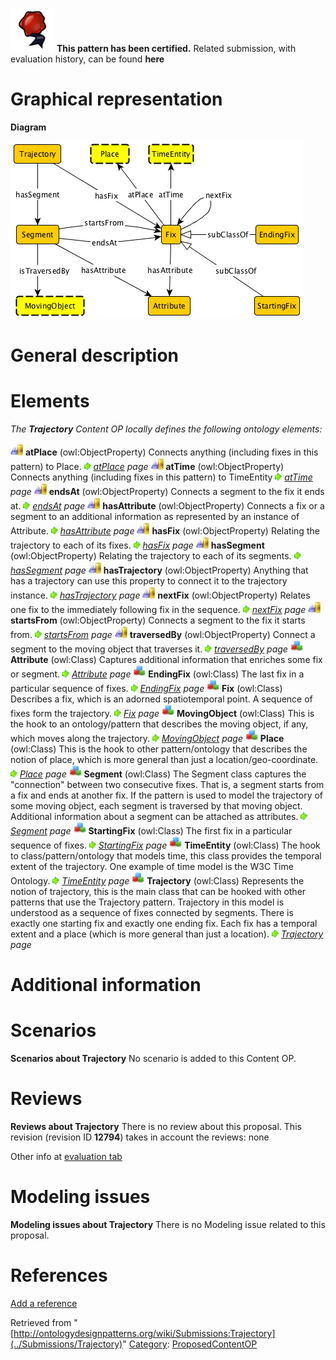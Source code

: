 [![](../images/thumb/b/b5/Certified.png/70px-Certified.png)](../Image/Certified.png "Certified.png") __This pattern has been certified.__
Related submission, with evaluation history, can be found __here__





#  Graphical representation


__Diagram__




[![Image:Trajectory.png](../images/8/87/Trajectory.png)](../Image/Trajectory.png "Image:Trajectory.png")




#  General description


  




#  Elements


_The __Trajectory__ Content OP locally defines the following ontology elements:_



[![ObjectProperty](../images/thumb/c/c3/ObjectProperty.gif/20px-ObjectProperty.gif)](../Image/ObjectProperty.gif "ObjectProperty") __atPlace__ (owl:ObjectProperty) Connects anything (including fixes in this pattern) to Place. 
 [![](../images/thumb/8/87/ArrowRight.gif/11px-ArrowRight.gif)](../Image/ArrowRight.gif "ArrowRight.gif") _[atPlace](../Submissions/Trajectory/atPlace "Submissions:Trajectory/atPlace") page_
[![ObjectProperty](../images/thumb/c/c3/ObjectProperty.gif/20px-ObjectProperty.gif)](../Image/ObjectProperty.gif "ObjectProperty") __atTime__ (owl:ObjectProperty) Connects anything (including fixes in this pattern) to TimeEntity 
 [![](../images/thumb/8/87/ArrowRight.gif/11px-ArrowRight.gif)](../Image/ArrowRight.gif "ArrowRight.gif") _[atTime](../Submissions/Trajectory/atTime "Submissions:Trajectory/atTime") page_
[![ObjectProperty](../images/thumb/c/c3/ObjectProperty.gif/20px-ObjectProperty.gif)](../Image/ObjectProperty.gif "ObjectProperty") __endsAt__ (owl:ObjectProperty) Connects a segment to the fix it ends at. 
 [![](../images/thumb/8/87/ArrowRight.gif/11px-ArrowRight.gif)](../Image/ArrowRight.gif "ArrowRight.gif") _[endsAt](../Submissions/Trajectory/endsAt "Submissions:Trajectory/endsAt") page_
[![ObjectProperty](../images/thumb/c/c3/ObjectProperty.gif/20px-ObjectProperty.gif)](../Image/ObjectProperty.gif "ObjectProperty") __hasAttribute__ (owl:ObjectProperty) Connects a fix or a segment to an additional information as represented by an instance of Attribute. 
 [![](../images/thumb/8/87/ArrowRight.gif/11px-ArrowRight.gif)](../Image/ArrowRight.gif "ArrowRight.gif") _[hasAttribute](../Submissions/Trajectory/hasAttribute "Submissions:Trajectory/hasAttribute") page_
[![ObjectProperty](../images/thumb/c/c3/ObjectProperty.gif/20px-ObjectProperty.gif)](../Image/ObjectProperty.gif "ObjectProperty") __hasFix__ (owl:ObjectProperty) Relating the trajectory to each of its fixes. 
 [![](../images/thumb/8/87/ArrowRight.gif/11px-ArrowRight.gif)](../Image/ArrowRight.gif "ArrowRight.gif") _[hasFix](../Submissions/Trajectory/hasFix "Submissions:Trajectory/hasFix") page_
[![ObjectProperty](../images/thumb/c/c3/ObjectProperty.gif/20px-ObjectProperty.gif)](../Image/ObjectProperty.gif "ObjectProperty") __hasSegment__ (owl:ObjectProperty) Relating the trajectory to each of its segments. 
 [![](../images/thumb/8/87/ArrowRight.gif/11px-ArrowRight.gif)](../Image/ArrowRight.gif "ArrowRight.gif") _[hasSegment](../Submissions/Trajectory/hasSegment "Submissions:Trajectory/hasSegment") page_
[![ObjectProperty](../images/thumb/c/c3/ObjectProperty.gif/20px-ObjectProperty.gif)](../Image/ObjectProperty.gif "ObjectProperty") __hasTrajectory__ (owl:ObjectProperty) Anything that has a trajectory can use this property to connect it to the trajectory instance. 
 [![](../images/thumb/8/87/ArrowRight.gif/11px-ArrowRight.gif)](../Image/ArrowRight.gif "ArrowRight.gif") _[hasTrajectory](../Submissions/Trajectory/hasTrajectory "Submissions:Trajectory/hasTrajectory") page_
[![ObjectProperty](../images/thumb/c/c3/ObjectProperty.gif/20px-ObjectProperty.gif)](../Image/ObjectProperty.gif "ObjectProperty") __nextFix__ (owl:ObjectProperty) Relates one fix to the immediately following fix in the sequence. 
 [![](../images/thumb/8/87/ArrowRight.gif/11px-ArrowRight.gif)](../Image/ArrowRight.gif "ArrowRight.gif") _[nextFix](../Submissions/Trajectory/nextFix "Submissions:Trajectory/nextFix") page_
[![ObjectProperty](../images/thumb/c/c3/ObjectProperty.gif/20px-ObjectProperty.gif)](../Image/ObjectProperty.gif "ObjectProperty") __startsFrom__ (owl:ObjectProperty) Connects a segment to the fix it starts from. 
 [![](../images/thumb/8/87/ArrowRight.gif/11px-ArrowRight.gif)](../Image/ArrowRight.gif "ArrowRight.gif") _[startsFrom](../Submissions/Trajectory/startsFrom "Submissions:Trajectory/startsFrom") page_
[![ObjectProperty](../images/thumb/c/c3/ObjectProperty.gif/20px-ObjectProperty.gif)](../Image/ObjectProperty.gif "ObjectProperty") __traversedBy__ (owl:ObjectProperty) Connect a segment to the moving object that traverses it. 
 [![](../images/thumb/8/87/ArrowRight.gif/11px-ArrowRight.gif)](../Image/ArrowRight.gif "ArrowRight.gif") _[traversedBy](../Submissions/Trajectory/traversedBy "Submissions:Trajectory/traversedBy") page_
[![Class](../images/thumb/2/27/Class.gif/20px-Class.gif)](../Image/Class.gif "Class") __Attribute__ (owl:Class) Captures additional information that enriches some fix or segment. 
 [![](../images/thumb/8/87/ArrowRight.gif/11px-ArrowRight.gif)](../Image/ArrowRight.gif "ArrowRight.gif") _[Attribute](../Submissions/Trajectory/Attribute "Submissions:Trajectory/Attribute") page_
[![Class](../images/thumb/2/27/Class.gif/20px-Class.gif)](../Image/Class.gif "Class") __EndingFix__ (owl:Class) The last fix in a particular sequence of fixes. 
 [![](../images/thumb/8/87/ArrowRight.gif/11px-ArrowRight.gif)](../Image/ArrowRight.gif "ArrowRight.gif") _[EndingFix](../Submissions/Trajectory/EndingFix "Submissions:Trajectory/EndingFix") page_
[![Class](../images/thumb/2/27/Class.gif/20px-Class.gif)](../Image/Class.gif "Class") __Fix__ (owl:Class) Describes a fix, which is an adorned spatiotemporal point. A sequence of fixes form the trajectory. 
 [![](../images/thumb/8/87/ArrowRight.gif/11px-ArrowRight.gif)](../Image/ArrowRight.gif "ArrowRight.gif") _[Fix](../Submissions/Trajectory/Fix "Submissions:Trajectory/Fix") page_
[![Class](../images/thumb/2/27/Class.gif/20px-Class.gif)](../Image/Class.gif "Class") __MovingObject__ (owl:Class) This is the hook to an ontology/pattern that describes the moving object, if any, which moves along the trajectory. 
 [![](../images/thumb/8/87/ArrowRight.gif/11px-ArrowRight.gif)](../Image/ArrowRight.gif "ArrowRight.gif") _[MovingObject](../Submissions/Trajectory/MovingObject "Submissions:Trajectory/MovingObject") page_
[![Class](../images/thumb/2/27/Class.gif/20px-Class.gif)](../Image/Class.gif "Class") __Place__ (owl:Class) This is the hook to other pattern/ontology that describes the notion of place, which is more general than just a location/geo-coordinate. 
 [![](../images/thumb/8/87/ArrowRight.gif/11px-ArrowRight.gif)](../Image/ArrowRight.gif "ArrowRight.gif") _[Place](../Submissions/Trajectory/Place "Submissions:Trajectory/Place") page_
[![Class](../images/thumb/2/27/Class.gif/20px-Class.gif)](../Image/Class.gif "Class") __Segment__ (owl:Class) The Segment class captures the "connection" between two consecutive fixes. That is, a segment starts from a fix and ends at another fix. If the pattern is used to model the trajectory of some moving object, each segment is traversed by that moving object. Additional information about a segment can be attached as attributes. 
 [![](../images/thumb/8/87/ArrowRight.gif/11px-ArrowRight.gif)](../Image/ArrowRight.gif "ArrowRight.gif") _[Segment](../Submissions/Trajectory/Segment "Submissions:Trajectory/Segment") page_
[![Class](../images/thumb/2/27/Class.gif/20px-Class.gif)](../Image/Class.gif "Class") __StartingFix__ (owl:Class) The first fix in a particular sequence of fixes. 
 [![](../images/thumb/8/87/ArrowRight.gif/11px-ArrowRight.gif)](../Image/ArrowRight.gif "ArrowRight.gif") _[StartingFix](../Submissions/Trajectory/StartingFix "Submissions:Trajectory/StartingFix") page_
[![Class](../images/thumb/2/27/Class.gif/20px-Class.gif)](../Image/Class.gif "Class") __TimeEntity__ (owl:Class) The hook to class/pattern/ontology that models time, this class provides the temporal extent of the trajectory. One example of time model is the W3C Time Ontology. 
 [![](../images/thumb/8/87/ArrowRight.gif/11px-ArrowRight.gif)](../Image/ArrowRight.gif "ArrowRight.gif") _[TimeEntity](../Submissions/Trajectory/TimeEntity "Submissions:Trajectory/TimeEntity") page_
[![Class](../images/thumb/2/27/Class.gif/20px-Class.gif)](../Image/Class.gif "Class") __Trajectory__ (owl:Class) Represents the notion of trajectory, this is the main class that can be hooked with other patterns that use the Trajectory pattern. Trajectory in this model is understood as a sequence of fixes connected by segments. There is exactly one starting fix and exactly one ending fix. Each fix has a temporal extent and a place (which is more general than just a location). 
 [![](../images/thumb/8/87/ArrowRight.gif/11px-ArrowRight.gif)](../Image/ArrowRight.gif "ArrowRight.gif") _[Trajectory](../Submissions/Trajectory/Trajectory "Submissions:Trajectory/Trajectory") page_
#  Additional information


#  Scenarios



__Scenarios about Trajectory__
No scenario is added to this Content OP.




#  Reviews



__Reviews about Trajectory__
There is no review about this proposal.
This revision (revision ID __12794__) takes in account the reviews: none


Other info at [evaluation tab](http://ontologydesignpatterns.org/wiki/index.php?title=Submissions:Trajectory&action=evaluation "http://ontologydesignpatterns.org/wiki/index.php?title=Submissions:Trajectory&action=evaluation")




  




#  Modeling issues



__Modeling issues about Trajectory__
There is no Modeling issue related to this proposal.




  




#  References


[Add a reference](index.php@title=Odp%253AAdd_reference&subject=../Submissions/Trajectory "http://ontologydesignpatterns.org/wiki/index.php?title=Odp:Add_reference&subject=Submissions%3ATrajectory")


  






Retrieved from "[http://ontologydesignpatterns.org/wiki/Submissions:Trajectory](../Submissions/Trajectory)"
 [Category](http://ontologydesignpatterns.org/wiki/Special:Categories "Special:Categories"): [ProposedContentOP](../Category/ProposedContentOP "Category:ProposedContentOP")